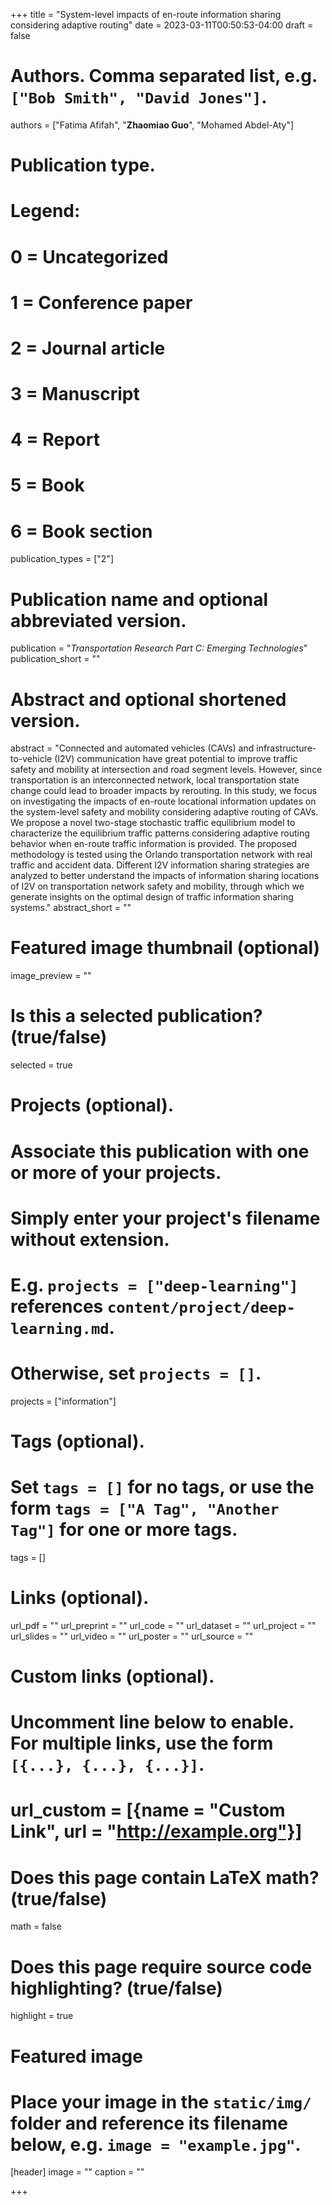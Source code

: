 +++
title = "System-level impacts of en-route information sharing considering adaptive routing"
date = 2023-03-11T00:50:53-04:00
draft = false

# Authors. Comma separated list, e.g. `["Bob Smith", "David Jones"]`.
authors = ["Fatima Afifah", "**Zhaomiao Guo**", "Mohamed Abdel-Aty"]

# Publication type.
# Legend:
# 0 = Uncategorized
# 1 = Conference paper
# 2 = Journal article
# 3 = Manuscript
# 4 = Report
# 5 = Book
# 6 = Book section
publication_types = ["2"]

# Publication name and optional abbreviated version.
publication = "*Transportation Research Part C: Emerging Technologies*"
publication_short = ""

# Abstract and optional shortened version.
abstract = "Connected and automated vehicles (CAVs) and infrastructure-to-vehicle (I2V) communication have great potential to improve traffic safety and mobility at intersection and road segment levels. However, since transportation is an interconnected network, local transportation state change could lead to broader impacts by rerouting. In this study, we focus on investigating the impacts of en-route locational information updates on the system-level safety and mobility considering adaptive routing of CAVs. We propose a novel two-stage stochastic traffic equilibrium model to characterize the equilibrium traffic patterns considering adaptive routing behavior when en-route traffic information is provided. The proposed methodology is tested using the Orlando transportation network with real traffic and accident data. Different I2V information sharing strategies are analyzed to better understand the impacts of information sharing locations of I2V on transportation network safety and mobility, through which we generate insights on the optimal design of traffic information sharing systems."
abstract_short = ""

# Featured image thumbnail (optional)
image_preview = ""

# Is this a selected publication? (true/false)
selected = true

# Projects (optional).
#   Associate this publication with one or more of your projects.
#   Simply enter your project's filename without extension.
#   E.g. `projects = ["deep-learning"]` references `content/project/deep-learning.md`.
#   Otherwise, set `projects = []`.
projects = ["information"]

# Tags (optional).
#   Set `tags = []` for no tags, or use the form `tags = ["A Tag", "Another Tag"]` for one or more tags.
tags = []

# Links (optional).
url_pdf = ""
url_preprint = ""
url_code = ""
url_dataset = ""
url_project = ""
url_slides = ""
url_video = ""
url_poster = ""
url_source = ""

# Custom links (optional).
#   Uncomment line below to enable. For multiple links, use the form `[{...}, {...}, {...}]`.
# url_custom = [{name = "Custom Link", url = "http://example.org"}]

# Does this page contain LaTeX math? (true/false)
math = false

# Does this page require source code highlighting? (true/false)
highlight = true

# Featured image
# Place your image in the `static/img/` folder and reference its filename below, e.g. `image = "example.jpg"`.
[header]
image = ""
caption = ""

+++
